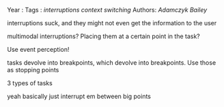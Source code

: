 Year   :
Tags   : *interruptions* *context switching*
Authors: *Adamczyk* *Bailey*

interruptions suck, and they might not even get the information to the user

multimodal interruptions? Placing them at a certain point in the task?

Use event perception!

tasks devolve into breakpoints, which devolve into breakpoints. Use those as stopping points

3 types of tasks

yeah basically just interrupt em between big points
